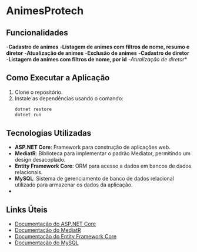 # AnimesProtech

   ## Funcionalidades
   -**Cadastro de animes**
  -**Listagem de animes com filtros de nome, resumo e diretor**
  -**Atualização de animes**
  -**Exclusão de animes**
  -**Cadastro de diretor**
  -**Listagem de animes com filtros de nome, por id**
  -*Atualização de diretor**

## Como Executar a Aplicação
1. Clone o repositório.
2. Instale as dependências usando o comando:
   ```bash
   dotnet restore
   dotnet run

## Tecnologias Utilizadas
- **ASP.NET Core**: Framework para construção de aplicações web.
- **MediatR**: Biblioteca para implementar o padrão Mediator, permitindo um design desacoplado.
- **Entity Framework Core**: ORM para acesso a dados em bancos de dados relacionais.
- **MySQL**: Sistema de gerenciamento de banco de dados relacional utilizado para armazenar os dados da aplicação.
- 
   
## Links Úteis

- [Documentação do ASP.NET Core](https://docs.microsoft.com/aspnet/core/?view=aspnetcore-8.0)
- [Documentação do MediatR](https://github.com/jbogard/MediatR)
- [Documentação do Entity Framework Core](https://docs.microsoft.com/ef/core/)
- [Documentação do MySQL](https://dev.mysql.com/doc/)
